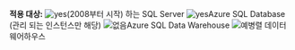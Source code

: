 <Token>**적용 대상:** ![yes](media/yes.png)(2008부터 시작) 하는 SQL Server ![yes](media/yes.png)Azure SQL Database (관리 되는 인스턴스만 해당) ![없음](media/no.png)Azure SQL Data Warehouse ![ 예](media/yes.png)병렬 데이터 웨어하우스 </Token>